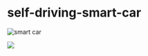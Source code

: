 # self-driving-smart-car
![smart car](https://github.com/william-in-kit/self-driving-smart-car/blob/master/smart%20car.gif)

![](https://github.com/william-in-kit/self-driving-smart-car/blob/master/ccd-camera-sensor.bmp)
